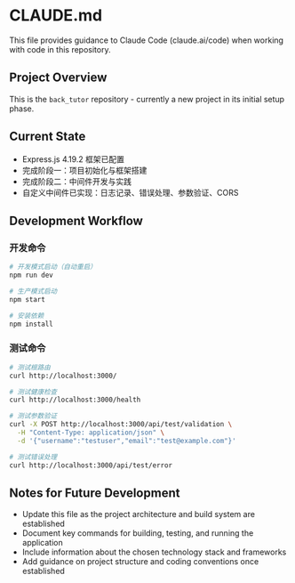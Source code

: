 # CLAUDE.md

This file provides guidance to Claude Code (claude.ai/code) when working with code in this repository.

## Project Overview

This is the `back_tutor` repository - currently a new project in its initial setup phase.

## Current State

- Express.js 4.19.2 框架已配置
- 完成阶段一：项目初始化与框架搭建
- 完成阶段二：中间件开发与实践
- 自定义中间件已实现：日志记录、错误处理、参数验证、CORS

## Development Workflow

### 开发命令

```bash
# 开发模式启动（自动重启）
npm run dev

# 生产模式启动
npm start

# 安装依赖
npm install
```

### 测试命令

```bash
# 测试根路由
curl http://localhost:3000/

# 测试健康检查
curl http://localhost:3000/health

# 测试参数验证
curl -X POST http://localhost:3000/api/test/validation \
  -H "Content-Type: application/json" \
  -d '{"username":"testuser","email":"test@example.com"}'

# 测试错误处理
curl http://localhost:3000/api/test/error
```

## Notes for Future Development

- Update this file as the project architecture and build system are established
- Document key commands for building, testing, and running the application
- Include information about the chosen technology stack and frameworks
- Add guidance on project structure and coding conventions once established